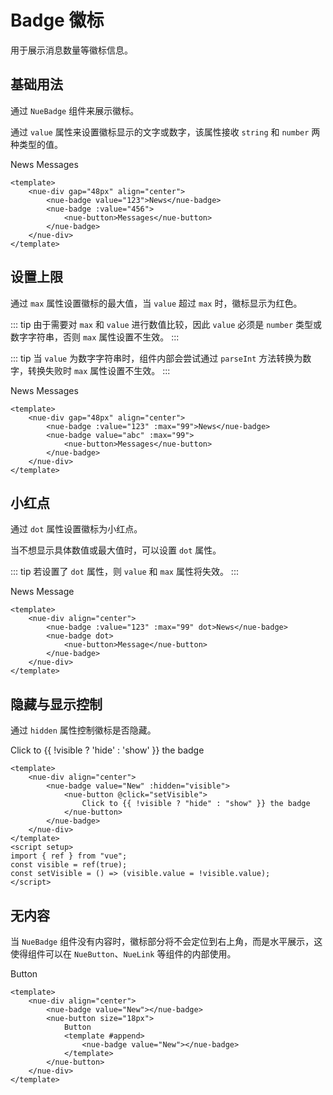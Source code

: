 <script setup>
    import { ref } from 'vue'

    const visible = ref(true);
    const setVisible = () => visible.value = !visible.value;
</script>

# Badge 徽标

用于展示消息数量等徽标信息。

## 基础用法

通过 `NueBadge` 组件来展示徽标。

通过 `value` 属性来设置徽标显示的文字或数字，该属性接收 `string` 和 `number` 两种类型的值。

<nue-div gap="48px" align="center">
    <nue-badge value="123">News</nue-badge>
    <nue-badge :value="456">
        <nue-button>Messages</nue-button>
    </nue-badge>
</nue-div>

```vue
<template>
    <nue-div gap="48px" align="center">
        <nue-badge value="123">News</nue-badge>
        <nue-badge :value="456">
            <nue-button>Messages</nue-button>
        </nue-badge>
    </nue-div>
</template>
```

## 设置上限

通过 `max` 属性设置徽标的最大值，当 `value` 超过 `max` 时，徽标显示为红色。

::: tip
由于需要对 `max` 和 `value` 进行数值比较，因此 `value` 必须是 `number` 类型或数字字符串，否则 `max` 属性设置不生效。
:::

::: tip
当 `value` 为数字字符串时，组件内部会尝试通过 `parseInt` 方法转换为数字，转换失败时 `max` 属性设置不生效。
:::

<nue-div gap="48px" align="center">
    <nue-badge :value="123" :max="99">News</nue-badge>
    <nue-badge value="abc" :max="99">
        <nue-button>Messages</nue-button>
    </nue-badge>
</nue-div>

```vue
<template>
    <nue-div gap="48px" align="center">
        <nue-badge :value="123" :max="99">News</nue-badge>
        <nue-badge value="abc" :max="99">
            <nue-button>Messages</nue-button>
        </nue-badge>
    </nue-div>
</template>
```

## 小红点

通过 `dot` 属性设置徽标为小红点。

当不想显示具体数值或最大值时，可以设置 `dot` 属性。

::: tip
若设置了 `dot` 属性，则 `value` 和 `max` 属性将失效。
:::

<nue-div align="center">
    <nue-badge :value="123" :max="99" dot>News</nue-badge>
    <nue-badge dot>
        <nue-button>Message</nue-button>
    </nue-badge>
</nue-div>

```vue
<template>
    <nue-div align="center">
        <nue-badge :value="123" :max="99" dot>News</nue-badge>
        <nue-badge dot>
            <nue-button>Message</nue-button>
        </nue-badge>
    </nue-div>
</template>
```

## 隐藏与显示控制

通过 `hidden` 属性控制徽标是否隐藏。

<nue-div align="center">
    <nue-badge value="New" :hidden="visible">
        <nue-button @click="setVisible">
            Click to {{ !visible ? 'hide' : 'show' }} the badge
        </nue-button>
    </nue-badge>
</nue-div>

```vue
<template>
    <nue-div align="center">
        <nue-badge value="New" :hidden="visible">
            <nue-button @click="setVisible">
                Click to {{ !visible ? "hide" : "show" }} the badge
            </nue-button>
        </nue-badge>
    </nue-div>
</template>
<script setup>
import { ref } from "vue";
const visible = ref(true);
const setVisible = () => (visible.value = !visible.value);
</script>
```

## 无内容

当 `NueBadge` 组件没有内容时，徽标部分将不会定位到右上角，而是水平展示，这使得组件可以在 `NueButton`、`NueLink` 等组件的内部使用。

<nue-div align="center">
    <nue-badge value="New"></nue-badge>
    <nue-button size="18px">
        Button
        <template #append>
            <nue-badge value="New"></nue-badge>
        </template>
    </nue-button>
</nue-div>

```vue
<template>
    <nue-div align="center">
        <nue-badge value="New"></nue-badge>
        <nue-button size="18px">
            Button
            <template #append>
                <nue-badge value="New"></nue-badge>
            </template>
        </nue-button>
    </nue-div>
</template>
```
